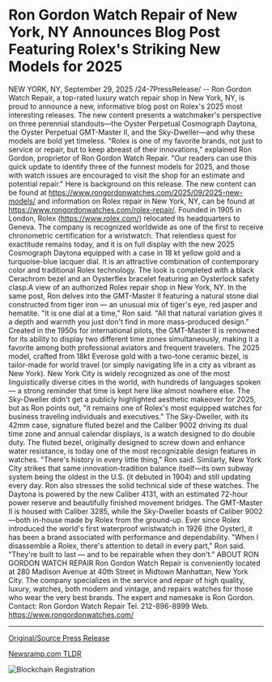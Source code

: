 # Ron Gordon Watch Repair of New York, NY Announces Blog Post Featuring Rolex's Striking New Models for 2025

NEW YORK, NY, September 29, 2025 /24-7PressRelease/ -- Ron Gordon Watch Repair, a top-rated luxury watch repair shop in New York, NY, is proud to announce a new, informative blog post on Rolex's 2025 most interesting releases. The new content presents a watchmaker's perspective on three perennial standouts—the Oyster Perpetual Cosmograph Daytona, the Oyster Perpetual GMT-Master II, and the Sky-Dweller—and why these models are bold yet timeless.  "Rolex is one of my favorite brands, not just to service or repair, but to keep abreast of their innovations," explained Ron Gordon, proprietor of Ron Gordon Watch Repair. "Our readers can use this quick update to identify three of the funnest models for 2025, and those with watch issues are encouraged to visit the shop for an estimate and potential repair."  Here is background on this release. The new content can be found at https://www.rongordonwatches.com/2025/09/2025-new-models/ and information on Rolex repair in New York, NY, can be found at https://www.rongordonwatches.com/rolex-repair/. Founded in 1905 in London, Rolex (https://www.rolex.com/) relocated its headquarters to Geneva. The company is recognized worldwide as one of the first to receive chronometric certification for a wristwatch. That relentless quest for exactitude remains today, and it is on full display with the new 2025 Cosmograph Daytona equipped with a case in 18 kt yellow gold and a turquoise-blue lacquer dial. It is an attractive combination of contemporary color and traditional Rolex technology. The look is completed with a black Cerachrom bezel and an Oysterflex bracelet featuring an Oysterlock safety clasp.A view of an authorized Rolex repair shop in New York, NY.  In the same post, Ron delves into the GMT-Master II featuring a natural stone dial constructed from tiger iron — an unusual mix of tiger's eye, red jasper and hematite. "It is one dial at a time," Ron said. "All that natural variation gives it a depth and warmth you just don't find in more mass-produced design." Created in the 1950s for international pilots, the GMT-Master II is renowned for its ability to display two different time zones simultaneously, making it a favorite among both professional aviators and frequent travelers. The 2025 model, crafted from 18kt Everose gold with a two-tone ceramic bezel, is tailor-made for world travel (or simply navigating life in a city as vibrant as New York). New York City is widely recognized as one of the most linguistically diverse cities in the world, with hundreds of languages spoken — a strong reminder that time is kept here like almost nowhere else.  The Sky-Dweller didn't get a publicly highlighted aesthetic makeover for 2025, but as Ron points out, "it remains one of Rolex's most equipped watches for business traveling individuals and executives." The Sky-Dweller, with its 42mm case, signature fluted bezel and the Caliber 9002 driving its dual time zone and annual calendar displays, is a watch designed to do double duty. The fluted bezel, originally designed to screw down and enhance water resistance, is today one of the most recognizable design features in watches. "There's history in every little thing," Ron said. Similarly, New York City strikes that same innovation-tradition balance itself—its own subway system being the oldest in the U.S. (it debuted in 1904) and still updating every day.  Ron also stresses the solid technical side of these watches. The Daytona is powered by the new Caliber 4131, with an estimated 72-hour power reserve and beautifully finished movement bridges. The GMT-Master II is housed with Caliber 3285, while the Sky-Dweller boasts of Caliber 9002—both in-house made by Rolex from the ground-up. Ever since Rolex introduced the world's first waterproof wristwatch in 1926 (the Oyster), it has been a brand associated with performance and dependability. "When I disassemble a Rolex, there's attention to detail in every part," Ron said. "They're built to last — and to be repairable when they don't."  ABOUT RON GORDON WATCH REPAIR  Ron Gordon Watch Repair is conveniently located at 280 Madison Avenue at 40th Street in Midtown Manhattan, New York City. The company specializes in the service and repair of high quality, luxury, watches, both modern and vintage, and repairs watches for those who wear the very best brands. The expert and namesake is Ron Gordon.  Contact: Ron Gordon Watch Repair Tel. 212-896-8999 Web. https://www.rongordonwatches.com/ 

---

[Original/Source Press Release](https://www.24-7pressrelease.com/press-release/527214/ron-gordon-watch-repair-of-new-york-ny-announces-blog-post-featuring-rolexs-striking-new-models-for-2025)
                    

[Newsramp.com TLDR](https://newsramp.com/curated-news/watch-expert-reveals-rolex-s-2025-standout-models/827c198977c1f2ac4625c7d0a4fd6514) 

 

 



![Blockchain Registration](https://cdn.newsramp.app/24-7PressRelease/qrcode/259/29/nukeyksd.webp)